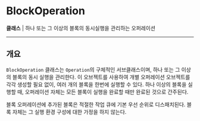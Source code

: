 # BlockOperation

**클래스** | 하나 또는 그 이상의 블록의 동시실행을 관리하는 오퍼레이션

---

## 개요

`BlockOperation` 클래스는 `Operation`의 구체적인 서브클래스이며, 하나 또는 그 이상의 블록의 동시 실행을 관리한다. 이 오브젝트를 사용하여 개별 오퍼레이션 오브젝트를 각각 생성할 필요 없이, 여러 개의 블록을 한번에 실행할 수 있다. 하나 이상의 블록을 실행할 때, 오퍼레이션 자체는 모든 블록이 실행을 완료할 때만 완료된 것으로 간주된다.

블록 오퍼레이션에 추가된 블록은 적절한 작업 큐에 기본 우선 순위로 디스패치된다. 블록 자체는 그 실행 환경 구성에 대한 가정을 하지 않는다.

